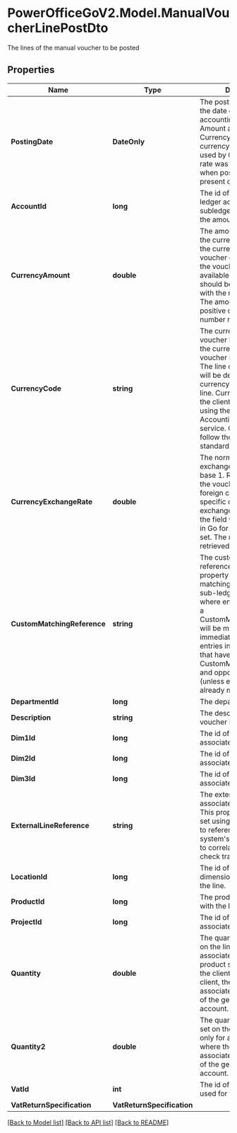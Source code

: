# PowerOfficeGoV2.Model.ManualVoucherLinePostDto
The lines of the manual voucher to be posted

## Properties

Name | Type | Description | Notes
------------ | ------------- | ------------- | -------------
**PostingDate** | **DateOnly** | The posting date.  This is the date of effect in the accounting system for the Amount and CurrencyAmount (also the currency  conversion date used by Go if the currency rate was not set explicit when posted).  Always present on transactions. | 
**AccountId** | **long** | The id of the general ledger account or the subledger account to post the amount. | 
**CurrencyAmount** | **double** | The amount on the line, in the currency specified by the currency code of the voucher or the currency of the voucher line if available.  Gross amounts should be provided, along with the relevant vat code. The amount must be a positive or negative number not 0. | [optional] 
**CurrencyCode** | **string** | The currency code of the voucher line. Will inherit the currency code of the voucher head if not set.  The line currency amounts will be determined in the currency specified on the line. Currencies active on the  client can be queried using the AccountingSettings service. Currency codes follow the ISO4217 standard. | [optional] 
**CurrencyExchangeRate** | **double** | The normalized currency exchange rate. Always base 1.                Relevant to set if the voucher line have a foreign currency with a specific currency exchange rate.  If not set, the field will inherit the rate in Go for the posting date set. The rates in Go are retrieved  from ECB via api. | [optional] 
**CustomMatchingReference** | **string** | The custom matching reference of the line. This property may be used for matching purposes on sub-ledger  accounts, where entries posted with a CustomMatchingReference will be matched immediately with existing entries  in the sub-ledger that have the same CustomMatchingReference and opposite amount (unless existing entries are  already matched out). | [optional] 
**DepartmentId** | **long** | The department Id. | [optional] 
**Description** | **string** | The description of the voucher line. | [optional] 
**Dim1Id** | **long** | The id of the dimension 1 associated with the line. | [optional] 
**Dim2Id** | **long** | The id of the dimension 2 associated with the line. | [optional] 
**Dim3Id** | **long** | The id of the dimension 3 associated with the line. | [optional] 
**ExternalLineReference** | **string** | The external line reference associated with the line. This property can only be set using the api, in order  to reference the external system&#39;s line. Can be used to correlate/duplicate check transactions. | [optional] 
**LocationId** | **long** | The id of the location dimension associated with the line. | [optional] 
**ProductId** | **long** | The product id associated with the line. | [optional] 
**ProjectId** | **long** | The id of the project associated with the line. | [optional] 
**Quantity** | **double** | The quantity dimension set on the line.  Usually associated with the product set on the line.  If the client is an agriculture client, the quantity is associated with the unit1 of the general ledger account. | [optional] 
**Quantity2** | **double** | The quantity2 dimension set on the line.  Relevant only for agriculture clients, where the quantity2 is associated with the unit2 of the general ledger account. | [optional] 
**VatId** | **int** | The id of the vat code used for the credit entry. | 
**VatReturnSpecification** | **VatReturnSpecification** |  | [optional] 

[[Back to Model list]](../../README.md#documentation-for-models) [[Back to API list]](../../README.md#documentation-for-api-endpoints) [[Back to README]](../../README.md)

